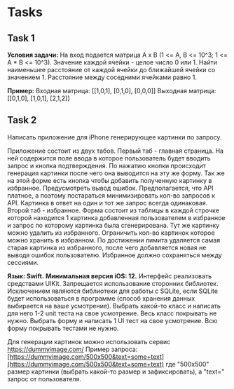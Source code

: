 # Tasks

## Task 1

**Условия задачи:**
На вход подается матрица A x B (1 <= A, B <= 10^3; 1 <= A * B <= 10^3). Значение каждой ячейки - целое число 0 или 1.
Найти наименьшее расстояние от каждой ячейки до ближайшей ячейки со значением 1. Расстояние между соседними ячейками равно 1.

**Пример:**
Входная матрица:
[[1,0,1],
[0,1,0],
[0,0,0]]
Выходная матрица:
[[0,1,0],
[1,0,1],
[2,1,2]]

## Task 2

Написать приложение для iPhone генерирующее картинки по запросу.

Приложение состоит из двух табов.
Первый таб - главная страница. На ней содержится поле ввода в которое пользователь будет вводить запрос и кнопка подтверждения. По нажатию кнопки происходит генерация картинки после чего она выводится на эту же форму. Так же на этой форме есть кнопка чтобы добавить полученную картинку в избранное. Предусмотреть вывод ошибок. Предполагается, что API платное, а поэтому постараться минимизировать кол-во запросов к API. Картинка в ответ на один и тот же запрос всегда одинаковая.
Второй таб - избранное. Форма состоит из таблицы в каждой строчке которой находится 1 картинка добавленная пользователем в избранное и запрос по которому картинка была сгенерирована. Тут же картинку можно удалить из избранного. Ограничить кол-во картинок которое можно хранить в избранном. По достижении лимита удаляется самая старая картинка из избранного, после чего добавляется новая не выводя ошибок пользователю. Избранное должно сохраняться между сессиями.

**Язык: Swift.**
**Минимальная версия iOS: 12.**
Интерфейс реализовать средствами UIKit.
Запрещается использование сторонних библиотек. Исключением являются библиотеки для работы с SQLite, если SQLite будет использоваться в программе (способ хранения данных выбирается на ваше усмотрение).
Выбрать какой-то класс и написать для него 1-2 unit теста на свое усмотрение.   Весь класс покрывать не нужно. Выбрать форму и написать 1 UI тест на свое усмотрение. Всю форму покрывать тестами не нужно. 

Для генерации картинок можно использовать сервис https://dummyimage.com/
Пример запроса:[https://dummyimage.com/500x500&text=some+text](https://dummyimage.com/500x500&text=some+text) где "500x500" размер картинки (выбрать какой-то размер и зафиксировать), а "text=" запрос от пользователя.
